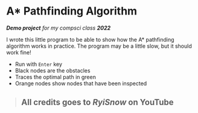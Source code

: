 # A* Pathfinding Algorithm

***Demo project** for my compsci class **2022***

I wrote this little program to be able to show how the A* pathfinding algorithm works in practice. The program may be a little slow, but it should work fine!

- Run with `Enter` key
- Black nodes are the obstacles
- Traces the optimal path in green
- Orange nodes show nodes that have been inspected

> ## All credits goes to *RyiSnow* on YouTube

